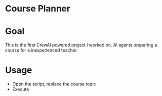 # Course Planner

# Goal

This is the first CrewAI powered project I worked on.
AI agents preparing a course for a inexperienced teacher.

# Usage

- Open the script, replace the course topic
- Execute
